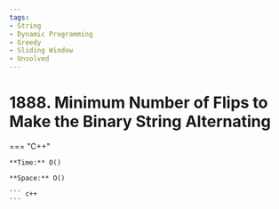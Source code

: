 ```yaml
---
tags:
- String
- Dynamic Programming
- Greedy
- Sliding Window
- Unsolved
---
```



# 1888. Minimum Number of Flips to Make the Binary String Alternating

=== "C++"

    **Time:** O()

    **Space:** O()

    ``` c++
    ```